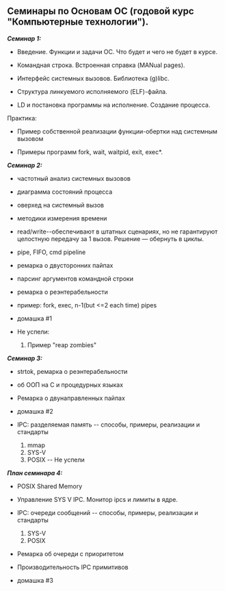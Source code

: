Семинары по Основам ОС (годовой курс "Компьютерные технологии").
---------------------------------------------------------------------------------

***Семинар 1:*** 

 - Введение. Функции и задачи ОС. Что будет и чего не будет в курсе. 

- Командная строка. Встроенная справка (MANual pages).

- Интерфейс системных вызовов. Библиотека (g)libc. 

- Структура линкуемого исполняемого (ELF)-файла. 

- LD и постановка программы на исполнение. Создание процесса.

Практика:

- Пример собственной реализации функции-обертки над системным вызовом

- Примеры программ fork, wait, waitpid, exit, exec*.</p>




***Семинар 2:***
 
- частотный анализ системных вызовов
- диаграмма состояний процесса

- оверхед на системный вызов
- методики измерения времени

- read/write--обеспечивают в штатных сценариях, но не гарантируют целостную передачу за 1 вызов. Решение — обернуть в циклы.
- pipe, FIFO, cmd pipeline
- ремарка о двусторонних пайпах

- парсинг аргументов командной строки
- ремарка о реэнтерабельности
- пример: fork, exec, n-1(but <=2 each time) pipes
- домашка #1
- Не успели: 
  1) Пример "reap zombies"

***Семинар 3:***
- strtok, ремарка о реэнтерабельности
- об ООП на С и процедурных языках
- Ремарка о двунаправленных пайпах
- домашка #2

- IPC: разделяемая память -- способы, примеры, реализации и стандарты
  1) mmap
  2) SYS-V
  3) POSIX -- Не успели
    
***План семинара 4:***
- POSIX Shared Memory
- Управление SYS V IPC. Монитор ipcs и лимиты в ядре.

- IPC: очереди сообщений -- способы, примеры, реализации и стандарты
  1) SYS-V
  2) POSIX
- Ремарка об очереди с приоритетом

- Производительность IPC примитивов
- домашка #3


